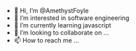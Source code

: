 - 👋 Hi, I’m @AmethystFoyle
- 👀 I’m interested in software engineering
- 🌱 I’m currently learning javascript
- 💞️ I’m looking to collaborate on ...
- 📫 How to reach me ...

<!---
AmethystFoyle/AmethystFoyle is a ✨ special ✨ repository because its `README.md` (this file) appears on your GitHub profile.
You can click the Preview link to take a look at your changes.
--->
